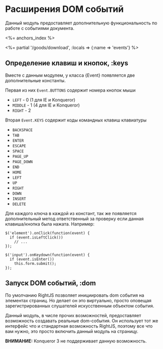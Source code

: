 # Расширения DOM событий

Данный модуль предоставляет дополнительную функциональность по работе с событиями документа.

<%= anchors_index %>

<%= partial '/goods/download', :locals => {:name => 'events'} %>

## Определение клавиш и кнопок, :keys

Вместе с данным модулем, у класса {Event} появляется две дополнительные константы.

Первая из них `Event.BUTTONS` содержит номера кнопок мыши

* `LEFT` - 0 (1 для IE и Konqueror)
* `MIDDLE` - 1 (4 для IE и Konqueror)
* `RIGHT` - 2

Вторая `Event.KEYS` содержит коды командных клавиш клавиатуры

* `BACKSPACE`
* `TAB`
* `ENTER`
* `ESCAPE`
* `SPACE`
* `PAGE_UP`
* `PAGE_DOWN`
* `END`
* `HOME`
* `LEFT`
* `UP`
* `RIGHT`
* `DOWN`
* `INSERT`
* `DELETE`

Для каждого ключа в каждой из констант, так же появляется дополнительный метод ответственный за
проверку если данная клавиша/кнопка была нажата. Например:

    $('element').onClick(function(event) {
      if (event.isLeftClick())
        // ...
    });

    $('input').onKeydown(function(event) {
      if (event.isEnter())
        this.form.submit();
    });

## Запуск DOM событий, :dom

По умолчанию RightJS позволяет инициировать dom события на элементах страниц. Но делает он
это виртуально, просто оповещая зарегистрированных слушателей искусственным объектом события.

Данный модуль, в числе прочих возможностей, предоставляет возможность создавать реальные
dom-события. Он использует тот же интерфейс что и стандартная возможность RightJS, поэтому
все что вам нужно, это просто включить данный модуль на страницу.

__ВНИМАНИЕ:__ Konqueror 3 не поддерживает данную возможность.

